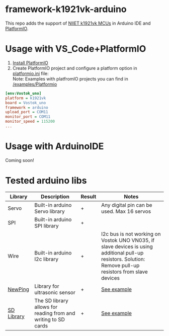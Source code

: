 # framework-k1921vk-arduino
This repo adds the support of [NIIET k1921vk MCUs](https://niiet.ru/product-category/chips/microcont/risc-32-bit/) in Arduino IDE and [PlatformIO](http://platformio.org).

# Usage with VS_Code+PlatformIO

1. [Install PlatformIO](http://platformio.org)  
2. Create PlatformIO project and configure a platform option in [platformio.ini](http://docs.platformio.org/page/projectconf.html) file:  
Note: Examples with platfromIO projects  you can find in [/examples/Platformio](https://github.com/kenny5660/framework-k1921vk-arduino/tree/master/examples/Platformio)

```ini
[env:Vostok_uno]
platform = k1921vk
board = Vostok_uno
framework = arduino
upload_port = COM11
monitor_port = COM11
monitor_speed = 115200
...
```

# Usage with ArduinoIDE

Coming soon!

# Tested arduino libs

|Library|Description|Result|Notes|
|---------|---------|------|-----|
|Servo|Built-in arduino Servo library|+|Any digital pin can be used. Max 16 servos|
|SPI|Built-in arduino SPI library|+|  |
|Wire|Built-in arduino I2c library|+|I2c bus is not working on Vostok UNO VN035, if slave devices is using additional pull-up resistors.  Solution: Remove pull-up resistors from slave devices|
|[NewPing](https://bitbucket.org/teckel12/arduino-new-ping/src/master/)|Library for ultrasonic sensor|+| [See example](https://github.com/kenny5660/framework-k1921vk-arduino/tree/master/examples/Platformio/NewPing)|
|[SD Library](https://www.arduino.cc/en/Reference/SD)|The SD library allows for reading from and writing to SD cards|+| [See example](https://github.com/kenny5660/framework-k1921vk-arduino/tree/master/examples/Platformio/SD_card)|

